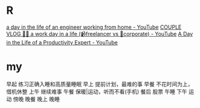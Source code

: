 #  R
[a day in the life of an engineer working from home - YouTube](https://www.youtube.com/watch?v=Rgx8dpiPwpA)
[COUPLE VLOG 👫🏻 a work day in a life (📹freelancer vs 👔corporate) - YouTube](https://www.youtube.com/watch?v=QfGOtPFwh2A)
[A Day in the Life of a Productivity Expert - YouTube](https://www.youtube.com/watch?v=s9rtAsd-b54)
# my
早起 练习正确入睡和高质量睡眠
早上 提前计划，最难的事
早餐 不花时间为上，借机休整
上午 继续难事
午餐 保暖|运动，听而不看(手机)
餐后 股票
午睡
下午 
运动
傍晚
晚餐
晚上
晚睡